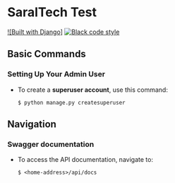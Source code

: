 # SaralTech Test

[![Built with Django]](https://github.com/cookiecutter/cookiecutter-django/)
[![Black code style](https://img.shields.io/badge/code%20style-black-000000.svg)](https://github.com/ambv/black)

## Basic Commands

### Setting Up Your Admin User

-   To create a **superuser account**, use this command:

        $ python manage.py createsuperuser

## Navigation

### Swagger documentation

-   To access the API documentation, navigate to:

        $ <home-address>/api/docs
